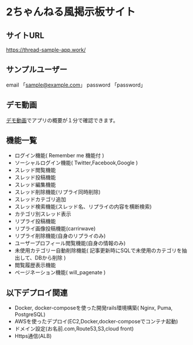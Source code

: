 # 2ちゃんねる風掲示板サイト

## サイトURL
https://thread-sample-app.work/

## サンプルユーザー
email    「sample@example.com」
password 「password」

## デモ動画
[デモ動画](https://youtu.be/MaVBSDVPY20)でアプリの概要が１分で確認できます。

## 機能一覧
- ログイン機能( Remember me 機能付 )
- ソーシャルログイン機能( Twitter,Facebook,Google )
- スレッド閲覧機能
- スレッド投稿機能
- スレッド編集機能
- スレッド削除機能(リプライ同時削除)
- スレッドカテゴリ追加
- スレッド検索機能(スレッド名、リプライの内容を横断検索)
- カテゴリ別スレッド表示
- リプライ投稿機能
- リプライ画像投稿機能(carrirwave)
- リプライ削除機能(自身のリプライのみ)
- ユーザープロフィール閲覧機能(自身の情報のみ)
- 未使用カテゴリー自動削除機能( 記事更新時にSQLで未使用のカテゴリを抽出して、DBから削除 )
- 閲覧履歴表示機能
- ページネーション機能( will_pagenate )

## 以下デプロイ関連
- Docker, docker-composeを使った開発rails環境構築( Nginx, Puma, PostgreSQL)
- AWSを使ったデプロイ(EC2,Docker,docker-composeでコンテナ起動)
- ドメイン設定(お名前.com,Route53,S3,cloud front)
- Https通信(ALB)
